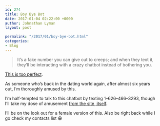 ```yaml
---
id: 274
title: Boy Bye Bot
date: 2017-01-04 02:22:00 +0000
author: Johnathan Lyman
layout: post

permalink: "/2017/01/boy-bye-bot.html"
categories:
- Blog
---
```

> It’s a fake number you can give out to creeps; and when they text it, they’ll be interacting with a crazy chatbot instead of bothering you.

[This is too perfect](https://boybyebot.com).

As someone who’s back in the dating world again, after almost six years out, I’m thoroughly amused by this.

I’m half-tempted to talk to this chatbot by texting 1–626–466–3293, though I’ll take my dose of amusement [from the site, itself](https://boybyebot.com).

I’ll be on the look out for a female version of this. Also be right back while I go check my contacts list 😀